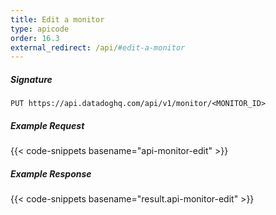 ```yaml
---
title: Edit a monitor
type: apicode
order: 16.3
external_redirect: /api/#edit-a-monitor
---
```


##### Signature
`PUT https://api.datadoghq.com/api/v1/monitor/<MONITOR_ID>`
##### Example Request
{{< code-snippets basename="api-monitor-edit" >}}
##### Example Response
{{< code-snippets basename="result.api-monitor-edit" >}}

